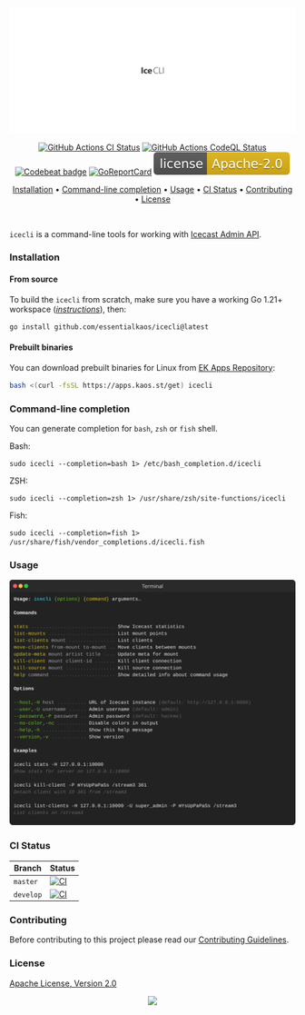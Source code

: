 <p align="center"><a href="#readme"><img src=".github/images/card.svg"/></a></p>

<p align="center">
  <a href="https://kaos.sh/w/icecli/ci"><img src="https://kaos.sh/w/icecli/ci.svg" alt="GitHub Actions CI Status" /></a>
  <a href="https://kaos.sh/w/icecli/codeql"><img src="https://kaos.sh/w/icecli/codeql.svg" alt="GitHub Actions CodeQL Status" /></a>
  <a href="https://kaos.sh/b/icecli"><img src="https://kaos.sh/b/455126f6-4d86-4c9f-af47-6a4c180bb5e7.svg" alt="Codebeat badge" /></a>
  <a href="https://kaos.sh/r/icecli"><img src="https://kaos.sh/r/icecli.svg" alt="GoReportCard" /></a>
  <a href="#license"><img src=".github/images/license.svg"/></a>
</p>

<p align="center"><a href="#installation">Installation</a> • <a href="#command-line-completion">Command-line completion</a> • <a href="#usage">Usage</a> • <a href="#ci-status">CI Status</a> • <a href="#contributing">Contributing</a> • <a href="#license">License</a></p>

</br>

`icecli` is a command-line tools for working with [Icecast Admin API](https://icecast.org/docs/icecast-2.4.1/admin-interface.html).

### Installation

#### From source

To build the `icecli` from scratch, make sure you have a working Go 1.21+ workspace (_[instructions](https://go.dev/doc/install)_), then:

```bash
go install github.com/essentialkaos/icecli@latest
```

#### Prebuilt binaries

You can download prebuilt binaries for Linux from [EK Apps Repository](https://apps.kaos.st/icecli/latest):

```bash
bash <(curl -fsSL https://apps.kaos.st/get) icecli
```

### Command-line completion

You can generate completion for `bash`, `zsh` or `fish` shell.

Bash:
```
sudo icecli --completion=bash 1> /etc/bash_completion.d/icecli
```


ZSH:
```
sudo icecli --completion=zsh 1> /usr/share/zsh/site-functions/icecli
```


Fish:
```
sudo icecli --completion=fish 1> /usr/share/fish/vendor_completions.d/icecli.fish
```

### Usage

<p align="center"><img src=".github/images/usage.svg"/></p>

### CI Status

| Branch | Status |
|--------|--------|
| `master` | [![CI](https://kaos.sh/w/icecli/ci.svg?branch=master)](https://kaos.sh/w/icecli/ci?query=branch:master) |
| `develop` | [![CI](https://kaos.sh/w/icecli/ci.svg?branch=develop)](https://kaos.sh/w/icecli/ci?query=branch:develop) |

### Contributing

Before contributing to this project please read our [Contributing Guidelines](https://github.com/essentialkaos/contributing-guidelines#contributing-guidelines).

### License

[Apache License, Version 2.0](https://www.apache.org/licenses/LICENSE-2.0)

<p align="center"><a href="https://essentialkaos.com"><img src="https://gh.kaos.st/ekgh.svg"/></a></p>
